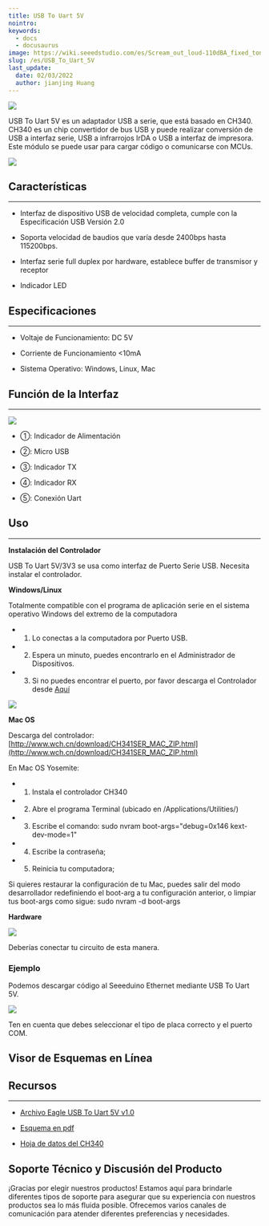```yaml
---
title: USB To Uart 5V
nointro:
keywords:
  - docs
  - docusaurus
image: https://wiki.seeedstudio.com/es/Scream_out_loud-110dBA_fixed_tone_Siren/
slug: /es/USB_To_Uart_5V
last_update:
  date: 02/03/2022
  author: jianjing Huang
---
```

<!-- ---
name: USB To Uart 5V
category: Essentials
bzurl: https://www.seeedstudio.com/USB-To-Uart-5V-p-1833.html
oldwikiname:  USB To Uart 5V
prodimagename:  USB_To_Uart_5V_photo.jpg
surveyurl: https://www.research.net/r/USB_To_Uart_5V
sku:  103990051
--- -->
![](https://files.seeedstudio.com/wiki/USB_To_Uart_5V/img/USB_To_Uart_5V_photo.jpg)

USB To Uart 5V es un adaptador USB a serie, que está basado en CH340. CH340 es un chip convertidor de bus USB y puede realizar conversión de USB a interfaz serie, USB a infrarrojos IrDA o USB a interfaz de impresora. Este módulo se puede usar para cargar código o comunicarse con MCUs.

[![](https://files.seeedstudio.com/wiki/Seeed-WiKi/docs/images/300px-Get_One_Now_Banner-ragular.png)](https://www.seeedstudio.com/USB-To-Uart-5V-p-1833.html)

## Características

---

- Interfaz de dispositivo USB de velocidad completa, cumple con la Especificación USB Versión 2.0

- Soporta velocidad de baudios que varía desde 2400bps hasta 115200bps.

- Interfaz serie full duplex por hardware, establece buffer de transmisor y receptor

- Indicador LED

## Especificaciones

---

- Voltaje de Funcionamiento: DC 5V

- Corriente de Funcionamiento &lt;10mA

- Sistema Operativo: Windows, Linux, Mac

## Función de la Interfaz

---
![](https://files.seeedstudio.com/wiki/USB_To_Uart_5V/img/USB_To_Uart_5v_interface.jpg)

- ①: Indicador de Alimentación
- ②: Micro USB

- ③: Indicador TX

- ④: Indicador RX
- ⑤: Conexión Uart

## Uso

---
**Instalación del Controlador**

USB To Uart 5V/3V3 se usa como interfaz de Puerto Serie USB. Necesita instalar el controlador.

**Windows/Linux**

Totalmente compatible con el programa de aplicación serie en el sistema operativo Windows del extremo de la computadora

- 1) Lo conectas a la computadora por Puerto USB.

- 2) Espera un minuto, puedes encontrarlo en el Administrador de Dispositivos.

- 3) Si no puedes encontrar el puerto, por favor descarga el Controlador desde [Aquí](http://wch-ic.com/download/list.asp?id=127)

![](https://files.seeedstudio.com/wiki/USB_To_Uart_5V/img/CH340_Driver.jpg)

**Mac OS**

Descarga del controlador: [http://www.wch.cn/download/CH341SER_MAC_ZIP.html](http://www.wch.cn/download/CH341SER_MAC_ZIP.html)

En Mac OS Yosemite:

- 1) Instala el controlador CH340

- 2) Abre el programa Terminal (ubicado en /Applications/Utilities/)

- 3) Escribe el comando: sudo nvram boot-args="debug=0x146 kext-dev-mode=1"

- 4) Escribe la contraseña;

- 5) Reinicia tu computadora;

Si quieres restaurar la configuración de tu Mac, puedes salir del modo desarrollador redefiniendo el boot-arg a tu configuración anterior, o limpiar tus boot-args como sigue: sudo nvram -d boot-args

**Hardware**

![](https://files.seeedstudio.com/wiki/USB_To_Uart_5V/img/USB_To_Uart_Download.jpg)

Deberías conectar tu circuito de esta manera.

### Ejemplo

Podemos descargar código al Seeeduino Ethernet mediante USB To Uart 5V.

![](https://files.seeedstudio.com/wiki/USB_To_Uart_5V/img/USB_To_Uart_5V_Usage.jpg)

Ten en cuenta que debes seleccionar el tipo de placa correcto y el puerto COM.

## Visor de Esquemas en Línea

<div className="altium-ecad-viewer" data-project-src="res/USB_To_Uart_5V_Eagle.zip" style={{borderRadius: '0px 0px 4px 4px', height: 500, borderStyle: 'solid', borderWidth: 1, borderColor: 'rgb(241, 241, 241)', overflow: 'hidden', maxWidth: 1280, maxHeight: 700, boxSizing: 'border-box'}}>
</div>

## Recursos

---

- [Archivo Eagle USB To Uart 5V v1.0](https://files.seeedstudio.com/wiki/USB_To_Uart_3V3/res/USB_To_Uart_5V_Eagle.zip)

- [Esquema en pdf](https://files.seeedstudio.com/wiki/USB_To_Uart_3V3/res/USB_To_Uart_5V_v1.0_SCH.pdf)

- [Hoja de datos del CH340](https://files.seeedstudio.com/wiki/USB_To_Uart_3V3/res/CH340DS1_EN.PDF)

## Soporte Técnico y Discusión del Producto

¡Gracias por elegir nuestros productos! Estamos aquí para brindarle diferentes tipos de soporte para asegurar que su experiencia con nuestros productos sea lo más fluida posible. Ofrecemos varios canales de comunicación para atender diferentes preferencias y necesidades.

<div class="button_tech_support_container">
<a href="https://forum.seeedstudio.com/" class="button_forum"></a>
<a href="https://www.seeedstudio.com/contacts" class="button_email"></a>
</div>

<div class="button_tech_support_container">
<a href="https://discord.gg/eWkprNDMU7" class="button_discord"></a>
<a href="https://github.com/Seeed-Studio/wiki-documents/discussions/69" class="button_discussion"></a>
</div>

